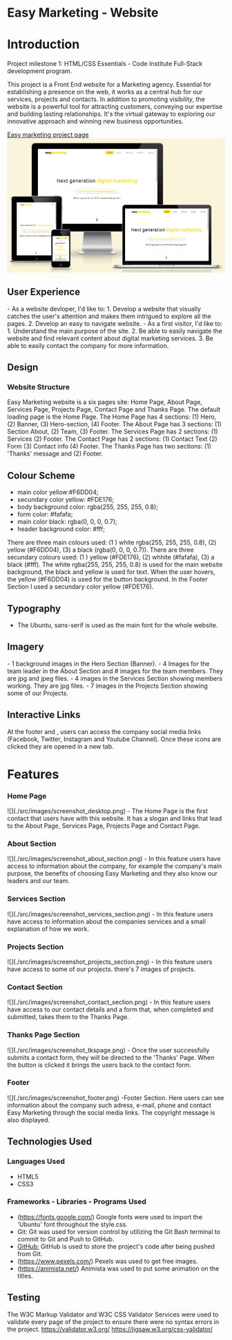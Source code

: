 <h1>Easy Marketing  - Website</h1>

<h1>Introduction</h1> 

Project milestone 1: HTML/CSS Essentials - Code Institute Full-Stack development program.

This project is a Front End website for a Marketing agency. Essential for establishing a presence on the web, it works as a central hub for our services, projects and contacts. In addition to promoting visibility, the website is a powerful tool for attracting customers, conveying our expertise and building lasting relationships. It's the virtual gateway to exploring our innovative approach and winning new business opportunities.

<a>[Easy marketing project page](https://rafaelsanm.github.io/portfolio_project_1/)</a>
![](./src/images/responsive-img.png)

<h2>User Experience </h2>
- As a website devloper, I'd like to:
  1. Develop a website that visually catches the user's attention and makes them intrigued to explore all the pages.
  2. Develop an easy to navigate website.
- As a first visitor, I'd like to:
  1. Understand the main purpose of the site.
  2. Be able to easily navigate the website and find relevant content about digital marketing services.
  3. Be able to easily contact the company for more information.

  <h2>Design</h2>
  <h3>Website Structure</h3>
  
Easy Marketing website is a six pages site: Home Page, About Page, Services Page, Projects Page, Contact Page and Thanks Page. The default loading page is the Home Page. The Home Page has 4 sections: (1) Hero, (2) Banner, (3) Hero-section, (4) Footer. The About Page has 3 sections: (1) Section About, (2) Team, (3) Footer. The Services Page has 2 sections: (1) Services (2) Footer. The Contact Page has 2 sections: (1) Contact Text (2) Form (3) Contact info (4) Footer. The Thanks Page has two sections: (1) 'Thanks' message and (2) Footer.

<h2>Colour Scheme</h2>

   - main color yellow:#F6DD04;
   - secundary color yellow: #FDE176;
   - body background color: rgba(255, 255, 255, 0.8);
   - form color: #fafafa;
   - main color black: rgba(0, 0, 0, 0.7);
   - header background color: #fff;

There are three main colours used: (1 ) white rgba(255, 255, 255, 0.8), (2) yellow (#F6DD04), (3) a black (rgba(0, 0, 0, 0.7)). There are three secundary colours used: (1 ) yellow (#FDE176), (2) whhite (#fafafa), (3) a black (#fff). The white rgba(255, 255, 255, 0.8) is used for the main website background, the black and yellow is used for text. When the user hovers, the yellow (#F6DD04) is used for the button background. In the Footer Section I used a secundary color yellow (#FDE176).

<h2>Typography</h2>

  - The Ubuntu, sans-serif is used as the main font for the whole website.

<h2>Imagery</h2> 
  - 1 background images in the Hero Section (Banner).
  - 4 Images for the team leader in the About Section and # images for the team members. They are jpg and jpeg files.
  - 4 images in the Services Section showing members working. They are jpg files.
  - 7 images in the Projects Section showing some of our Projects.

<h2>Interactive Links</h2>
  At the footer and , users can access the company social media links (Facebook, Twitter, Instagram and Youtube Channel). Once these icons are clicked they are opened in a new tab.

<h1>Features</h1>
<h3>Home Page</h3>
![](./src/images/screenshot_desktop.png)
  - The Home Page is the first contact that users have with this website. It has a slogan and links that lead to the About Page, Services Page, Projects Page and Contact Page.

<h3>About Section</h3>
![](./src/images/screenshot_about_section.png)
  - In this feature users have access to information about the company, for example the company's main purpose, the benefits of choosing Easy Marketing and they also know our leaders and our team.
  
<h3>Services Section</h3>
![](./src/images/screenshot_services_section.png)
  - In this feature users have access to information about the companies services and a small explanation of how we work.

<h3>Projects Section</h3>
![](./src/images/screenshot_projects_section.png)
  - In this feature users have access to some of our projects. there's 7 images of projects.

<h3>Contact Section</h3>
![](./src/images/screenshot_contact_section.png)
  - In this feature users have access to our contact details and a form that, when completed and submitted, takes them to the Thanks Page. 

<h3>Thanks Page Section</h3>
![](./src/images/screenshot_tkspage.png)
  - Once the user successfully submits a contact form, they will be directed to the 'Thanks' Page. When the button is clicked it brings the users back to the contact form.

<h3>Footer</h3>
![](./src/images/screenshot_footer.png)
  -Footer Section. Here users can see information about the company such adress, e-mail, phone and contact Easy Marketing through the social media links. The copyright message is also displayed.

<h2>Technologies Used</h2>
<h3>Languages Used</h3>

  - HTML5
  - CSS3

<h3>Frameworks - Libraries - Programs Used</h3>

  - (https://fonts.google.com/)
      Google fonts were used to import the 'Ubuntu' font throughout the style.css.
  - Git:
      Git was used for version control by utilizing the Git Bash terminal to commit to Git and Push to GitHub.
  - [GitHub:](https://github.com/)
      GitHub is used to store the project's code after being pushed from Git.
  - (https://www.pexels.com/)
      Pexels was used to get free images.
  - (https://animista.net/)
      Animista was used to put some animation on the titles.

<h2>Testing</h2
             
  The W3C Markup Validator and W3C CSS Validator Services were used to validate every page of the project to ensure there were no syntax errors in the project.
    https://validator.w3.org/
    https://jigsaw.w3.org/css-validator/

  

